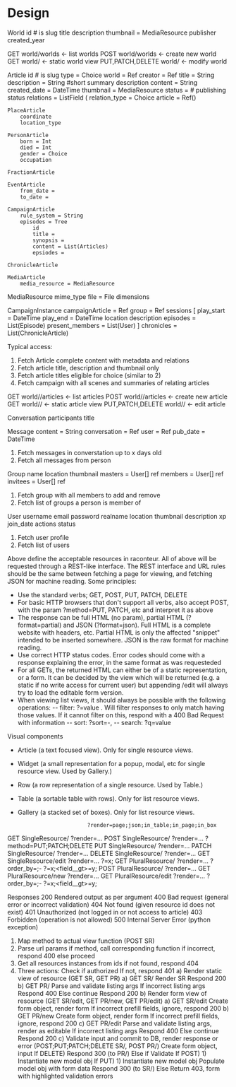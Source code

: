 # Design

World
	id # is slug
	title
	description
	thumbnail = MediaResource
	publisher
	created_year

GET world/worlds <- list worlds
POST world/worlds <- create new world
GET world/<worldid> <- static world view
PUT,PATCH,DELETE world/<worldid> <- modify world

Article
	id # is slug
	type = Choice
	world = Ref
	creator = Ref
	title = String
	description = String #short summary description
	content = String
	created_date = DateTime
	thumbnail = MediaResource
	status = # publishing status
	relations = ListField (
		relation_type = Choice
		article = Ref()

	PlaceArticle
		coordinate
		location_type

	PersonArticle
		born = Int
		died = Int
		gender = Choice
		occupation

	FractionArticle

	EventArticle
		from_date = 
		to_date = 

	CampaignArticle
		rule_system = String
		episodes = Tree
			id
			title =
			synopsis =
			content = List(Articles)
			epsiodes =

	ChronicleArticle

	MediaArticle
		media_resource = MediaResource

MediaResource
		mime_type
		file = File
		dimensions		

CampaignInstance
	campaignArticle = Ref
	group = Ref
	sessions [
		play_start = DateTime
		play_end = DateTime
		location
		description
		episodes = List(Episode)
		present_members = List(User)
	]
	chronicles = List(ChronicleArticle)

Typical access:
1) Fetch Article complete content with metadata and relations
2) Fetch article title, description and thumbnail only
3) Fetch article titles eligible for choice (similar to 2)
4) Fetch campaign with all scenes and summaries of relating articles

GET world/<worldid>/articles <- list articles
POST world/<worldid>/articles <- create new article
GET world/<worldid>/<articleid> <- static article view
PUT,PATCH,DELETE world/<worldid>/<articleid> <- edit article

Conversation
	participants
	title

Message
	content = String
	conversation = Ref
	user = Ref
	pub_date = DateTime

1) Fetch messages in converstation up to x days old
2) Fetch all messages from person

Group
	name
	location
	thumbnail
	masters = User[] ref
	members = User[] ref
	invitees = User[] ref

1) Fetch group with all members to add and remove
2) Fetch list of groups a person is member of

User
	username
	email
	password
	realname
	location
	thumbnail
	description
	xp
	join_date
	actions
	status

1) Fetch user profile
2) Fetch list of users


Above define the acceptable resources in raconteur. All of above will be requested through a REST-like interface. The REST interface and URL rules should be the same between fetching a page for viewing, and fetching JSON for machine reading. Some principles:
- Use the standard verbs; GET, POST, PUT, PATCH, DELETE
- For basic HTTP browsers that don't support all verbs, also accept POST, with the param ?method=PUT, PATCH, etc and interpret it as above
- The response can be full HTML (no param), partial HTML (?format=partial) and JSON (?format=json). Full HTML is a complete website with headers, etc. Partial HTML is only the affected "snippet" intended to be inserted somewhere. JSON is the raw format for machine reading.
- Use correct HTTP status codes. Error codes should come with a response explaining the error, in the same format as was requesteded
- For all GETs, the returned HTML can either be of a static representation, or a form. It can be decided by the view which will be returned (e.g. a static if no write access for current user) but appending /edit will always try to load the editable form version.
- When viewing list views, it should always be possible with the following operations:
-- filter: ?<field>=value . Will filter responses to only match having those values. If it cannot filter on this, respond with a 400 Bad Request with information
-- sort: ?sort=-<field>,<field>
-- search: ?q=value

Visual components
- Article (a text focused view). Only for single resource views.
- Widget (a small representation for a popup, modal, etc for single resource view. Used by Gallery.)
- Row (a row representation of a single resource. Used by Table.)
- Table (a sortable table with rows). Only for list resource views.
- Gallery (a stacked set of boxes). Only for list resource views.

							?render=page;json;in_table;in_page;in_box

GET		SingleResource/		?render=...
POST	SingleResource/		?render=...
							?method=PUT;PATCH;DELETE
PUT		SingleResource/		?render=...
PATCH	SingleResource/		?render=...
DELETE	SingleResource/		?render=...
GET		SingleResource/edit ?render=...
							?<field>=x;
GET		PluralResource/		?render=...
							?order_by=<field>;-<field>
							?<field>=x;<field__gt>=y;
POST	PluralResource/		?render=...
GET		PluralResource/new	?render=...
GET		PluralResource/edit	?render=...
							?order_by=<field>;-<field>
							?<field>=x;<field__gt>=y;

Responses
200		Rendered output as per argument
400		Bad request (general error or incorrect validation)
404		Not found (given resource id does not exist)
401		Unauthorized (not logged in or not access to article)
403		Forbidden (operation is not allowed)
500		Internal Server Error (python exception)

1) Map method to actual view function (POST SR)
2) Parse url params
	if method, call corresponding function
	if incorrect, respond 400
	else proceed
3) Get all resources instances from ids
	if not found, respond 404
4) Three actions:
	Check if authorized
		If not, respond 401
	a) Render static view of resource (GET SR, GET PR)
		a) GET SR/ Render SR
			Respond 200
		b) GET PR/ Parse and validate listing args
			If incorrect listing args
				Respond 400
			Else continue
				Respond 200
	b) Render form view of resource (GET SR/edit, GET PR/new, GET PR/edit)
		a) GET SR/edit Create form object, render form
			If incorrect prefill fields, ignore, respond 200
		b) GET PR/new Create form object, render form
			If incorrect prefill fields, ignore, respond 200
		c) GET PR/edit Parse and validate listing args, render as editable
			If incorrect listing args
				Respond 400
			Else continue
				Respond 200
	c) Validate input and commit to DB, render response or error (POST;PUT;PATCH;DELETE SR/, POST PR/)
		Create form object, input
		If DELETE)
			Respond 300 (to PR/)
		Else if Validate
			If POST)
				1) Instantiate new model obj
			If PUT)
				1) Instantiate new model obj
			Populate model obj with form data
			Respond 300 (to SR/)
		Else
			Return 403, form with highlighted validation errors

